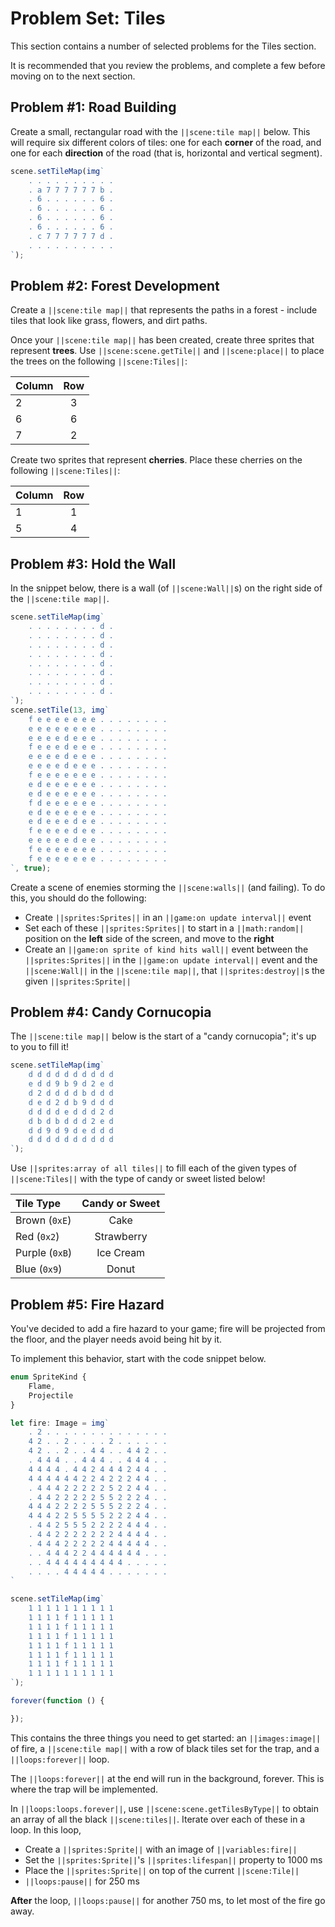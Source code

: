 # Problem Set: Tiles

This section contains a number of selected problems for the Tiles section.

It is recommended that you review the problems, and complete a few before
moving on to the next section.

## Problem #1: Road Building

Create a small, rectangular road with the ``||scene:tile map||`` below.
This will require six different colors of tiles: one for each **corner** of the road,
and one for each **direction** of the road (that is, horizontal and vertical segment).

```typescript
scene.setTileMap(img`
    . . . . . . . . . . 
    . a 7 7 7 7 7 7 b . 
    . 6 . . . . . . 6 . 
    . 6 . . . . . . 6 . 
    . 6 . . . . . . 6 . 
    . 6 . . . . . . 6 . 
    . c 7 7 7 7 7 7 d . 
    . . . . . . . . . . 
`);
```

## Problem #2: Forest Development

Create a ``||scene:tile map||`` that represents the paths in a forest -
include tiles that look like grass, flowers, and dirt paths.

Once your ``||scene:tile map||`` has been created, create three sprites that
represent **trees**. Use ``||scene:scene.getTile||`` and ``||scene:place||``
to place the trees on the following ``||scene:Tiles||``:

| Column    | Row   |
| :-------- | :---: |
| 2         | 3     |
| 6         | 6     |
| 7         | 2     |

Create two sprites that represent **cherries**. Place these cherries on the
following ``||scene:Tiles||``:

| Column    | Row   |
| :-------- | :---: |
| 1         | 1     |
| 5         | 4     |


## Problem #3: Hold the Wall

In the snippet below, there is a wall (of ``||scene:Wall||``s) on the right
side of the ``||scene:tile map||``.

```typescript
scene.setTileMap(img`
    . . . . . . . . d . 
    . . . . . . . . d . 
    . . . . . . . . d . 
    . . . . . . . . d . 
    . . . . . . . . d . 
    . . . . . . . . d . 
    . . . . . . . . d . 
    . . . . . . . . d . 
`);
scene.setTile(13, img`
    f e e e e e e e . . . . . . . . 
    e e e e e e e e . . . . . . . . 
    e e e e d e e e . . . . . . . . 
    f e e e d e e e . . . . . . . . 
    e e e e d e e e . . . . . . . . 
    e e e e d e e e . . . . . . . . 
    f e e e e e e e . . . . . . . . 
    e d e e e e e e . . . . . . . . 
    e d e e e e e e . . . . . . . . 
    f d e e e e e e . . . . . . . . 
    e d e e e e e e . . . . . . . . 
    e d e e e d e e . . . . . . . . 
    f e e e e d e e . . . . . . . . 
    e e e e e d e e . . . . . . . . 
    f e e e e e e e . . . . . . . . 
    f e e e e e e e . . . . . . . . 
`, true);
```

Create a scene of enemies storming the ``||scene:walls||`` (and failing).
To do this, you should do the following:

* Create ``||sprites:Sprites||`` in an ``||game:on update interval||`` event
* Set each of these ``||sprites:Sprites||`` to start in a ``||math:random||``
position on the **left** side of the screen, and move to the **right**
* Create an ``||game:on sprite of kind hits wall||`` event between the
``||sprites:Sprites||`` in the ``||game:on update interval||`` event and the
``||scene:Wall||`` in the ``||scene:tile map||``, that ``||sprites:destroy||``s
the given ``||sprites:Sprite||``

## Problem #4: Candy Cornucopia

The ``||scene:tile map||`` below is the start of a "candy cornucopia";
it's up to you to fill it!

```typescript
scene.setTileMap(img`
    d d d d d d d d d d 
    e d d 9 b 9 d 2 e d 
    d 2 d d d d b d d d 
    d e d 2 d b 9 d d d 
    d d d d e d d d 2 d 
    d b d b d d d 2 e d 
    d d 9 d 9 d e d d d 
    d d d d d d d d d d 
`);
```

Use ``||sprites:array of all tiles||`` to fill each of the given types of
``||scene:Tiles||`` with the type of candy or sweet listed below!

| Tile Type         | Candy or Sweet    |
| :---------------- | :---------------: |
| Brown (``0xE``)   | Cake              |
| Red (``0x2``)     | Strawberry        |
| Purple (``0xB``)  | Ice Cream         |
| Blue (``0x9``)    | Donut             |

## Problem #5: Fire Hazard

You've decided to add a fire hazard to your game;
fire will be projected from the floor,
and the player needs avoid being hit by it.

To implement this behavior, start with the code snippet below.

```typescript
enum SpriteKind {
    Flame,
    Projectile
}

let fire: Image = img`
    . 2 . . . . . . . . . . . . . . 
    4 2 . . 2 . . . . 2 . . . . . . 
    4 2 . . 2 . . 4 4 . . 4 4 2 . . 
    . 4 4 4 . . 4 4 4 . . 4 4 4 . . 
    4 4 4 4 . 4 4 2 4 4 4 2 4 4 . . 
    4 4 4 4 4 4 2 2 4 2 2 2 4 4 . . 
    . 4 4 4 2 2 2 2 2 5 2 2 4 4 . . 
    . 4 4 2 2 2 2 2 5 5 2 2 2 4 . . 
    4 4 4 2 2 2 2 5 5 5 2 2 2 4 . . 
    4 4 4 2 2 5 5 5 5 2 2 2 4 4 . . 
    . 4 4 2 5 5 5 2 2 2 2 4 4 4 . . 
    . 4 4 2 2 2 2 2 2 2 4 4 4 4 . . 
    . 4 4 4 2 2 2 2 2 4 4 4 4 4 . . 
    . . 4 4 4 2 2 4 4 4 4 4 4 . . . 
    . . 4 4 4 4 4 4 4 4 4 . . . . . 
    . . . . 4 4 4 4 4 . . . . . . . 
`

scene.setTileMap(img`
    1 1 1 1 1 1 1 1 1 1 
    1 1 1 1 f 1 1 1 1 1 
    1 1 1 1 f 1 1 1 1 1 
    1 1 1 1 f 1 1 1 1 1 
    1 1 1 1 f 1 1 1 1 1 
    1 1 1 1 f 1 1 1 1 1 
    1 1 1 1 f 1 1 1 1 1 
    1 1 1 1 1 1 1 1 1 1 
`);

forever(function () {

});
```

This contains the three things you need to get started:
an ``||images:image||`` of fire, a ``||scene:tile map||`` with a row
of black tiles set for the trap, and a ``||loops:forever||`` loop.

The ``||loops:forever||`` at the end will run in the background, forever.
This is where the trap will be implemented.

In ``||loops:loops.forever||``, use ``||scene:scene.getTilesByType||`` to obtain
an array of all the black ``||scene:tiles||``.
Iterate over each of these in a loop.
In this loop, 

* Create a ``||sprites:Sprite||`` with an image of ``||variables:fire||``
* Set the ``||sprites:Sprite||``'s ``||sprites:lifespan||`` property to 1000 ms
* Place the ``||sprites:Sprite||`` on top of the current ``||scene:Tile||``
* ``||loops:pause||`` for 250 ms

**After** the loop, ``||loops:pause||`` for another 750 ms,
to let most of the fire go away.